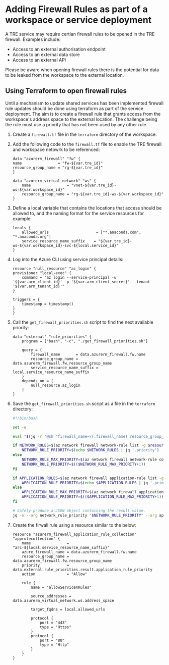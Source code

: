 # Adding Firewall Rules as part of a workspace or service deployment

A TRE service may require certian firewall rules to be opened in the TRE firewall. Examples include:

- Access to an external authorisation endpoint
- Access to an external data store
- Access to an external API

Please be aware when opening firewall rules there is the potential for data to be leaked from the workspace to the external location.

## Using Terraform to open firewall rules

Until a mechanism to update shared services has been implemented firewall rule updates should be done using terraform as part of the service deployment. The aim is to create a firewall rule that grants access from the workspace's address space to the external location. The challenge being the rule must use a priority that has not been used by any other rule.

1. Create a `firewall.tf` file in the `terraform` directory of the workspace.

1. Add the following code to the `firewall.tf` file to enable the TRE firewall and workspace netowrk to be referenced:

    ```hcl
    data "azurerm_firewall" "fw" {
    name                = "fw-${var.tre_id}"
    resource_group_name = "rg-${var.tre_id}"
    }

    data "azurerm_virtual_network" "ws" {
        name                = "vnet-${var.tre_id}-ws-${var.workspace_id}"
        resource_group_name = "rg-${var.tre_id}-ws-${var.workspace_id}"
    }
    ```

1. Define a local variable that contains the locations that access should be allowed to, and the naming format for the service resources for example:

    ```hcl
    locals {
        allowed_urls                     = ["*.anaconda.com", "*.anaconda.org"]
        service_resource_name_suffix    = "${var.tre_id}-ws-${var.workspace_id}-svc-${local.service_id}"
    }
    ```

1. Log into the Azure CLI using service principal details:

    ```hcl
    resource "null_resource" "az_login" {
    provisioner "local-exec" {
        command = "az login --service-principal -u '${var.arm_client_id}' -p '${var.arm_client_secret}' --tenant '${var.arm_tenant_id}'"
    }

    triggers = {
        timestamp = timestamp()
    }
    }
    ```

1. Call the `get_firewall_priorities.sh` script to find the next available priority:

    ```hcl
    data "external" "rule_priorities" {
        program = ["bash", "-c", "./get_firewall_priorities.sh"]

        query = {
            firewall_name       = data.azurerm_firewall.fw.name
            resource_group_name = data.azurerm_firewall.fw.resource_group_name
            service_resource_name_suffix = local.service_resource_name_suffix
        }
        depends_on = [
            null_resource.az_login
        ]
    }
    ```

1. Save the `get_firewall_priorities.sh` script as a file in the `terraform` directory:

    ```bash
    #!/bin/bash

    set -e

    eval "$(jq -r '@sh "firewall_name=\(.firewall_name) resource_group_name=\(.resource_group_name) service_resource_name_suffix=\(.service_resource_name_suffix)"')"

    if NETWORK_RULES=$(az network firewall network-rule list -g $resource_group_name -f  $firewall_name --collection-name "nrc-$service_resource_name_suffix" -o json); then
        NETWORK_RULE_PRIORITY=$(echo $NETWORK_RULES | jq '.priority')
    else
        NETWORK_RULE_MAX_PRIORITY=$(az network firewall network-rule collection list -f $firewall_name -g $resource_group_name -o json --query 'not_null(max_by([],&priority).priority) || `100`')
        NETWORK_RULE_PRIORITY=$(($NETWORK_RULE_MAX_PRIORITY+1))
    fi

    if APPLICATION_RULES=$(az network firewall application-rule list -g $resource_group_name -f  $firewall_name --collection-name "arc-$service_resource_name_suffix" -o json); then
        APPLICATION_RULE_PRIORITY=$(echo $APPLICATION_RULES | jq '.priority')
    else
        APPLICATION_RULE_MAX_PRIORITY=$(az network firewall application-rule collection list -f $firewall_name -g $resource_group_name -o json --query 'not_null(max_by([],&priority).priority) || `100`')
        APPLICATION_RULE_PRIORITY=$(($APPLICATION_RULE_MAX_PRIORITY+1))
    fi

    # Safely produce a JSON object containing the result value.
    jq -n --arg network_rule_priority "$NETWORK_RULE_PRIORITY" --arg application_rule_priority "$APPLICATION_RULE_PRIORITY" '{ "network_rule_priority":$network_rule_priority, "application_rule_priority":$application_rule_priority }'
    ```

1. Create the firwall rule using a resource similar to the below:

    ```hcl
    resource "azurerm_firewall_application_rule_collection" "apprulecollection" {
        name                = "arc-${local.service_resource_name_suffix}"
        azure_firewall_name = data.azurerm_firewall.fw.name
        resource_group_name = data.azurerm_firewall.fw.resource_group_name
        priority            = data.external.rule_priorities.result.application_rule_priority
        action              = "Allow"

        rule {
            name = "allowServiceXRules"

            source_addresses = data.azurerm_virtual_network.ws.address_space

            target_fqdns = local.allowed_urls

            protocol {
                port = "443"
                type = "Https"
            }
            protocol {
                port = "80"
                type = "Http"
            }
        }
    }
    ```
